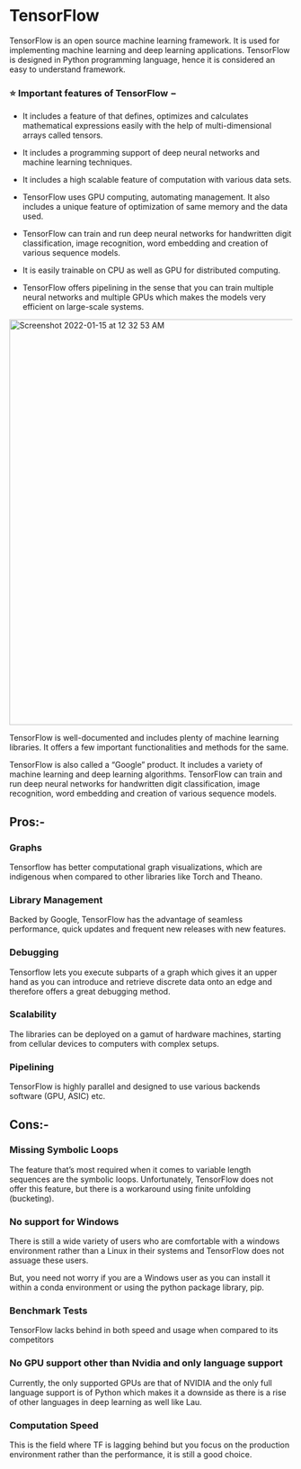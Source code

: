 # TensorFlow

TensorFlow is an open source machine learning framework. 
It is used for implementing machine learning and deep learning applications.
TensorFlow is designed in Python programming language, hence it is considered an easy to understand framework.



### :star: Important features of TensorFlow −


- It includes a feature of that defines, optimizes and calculates mathematical expressions easily with the help of multi-dimensional arrays called tensors.

- It includes a programming support of deep neural networks and machine learning techniques.

- It includes a high scalable feature of computation with various data sets.

- TensorFlow uses GPU computing, automating management. It also includes a unique feature of optimization of same memory and the data used.

- TensorFlow can train and run deep neural networks for handwritten digit classification, image recognition, word embedding and creation of various sequence models.

- It is easily trainable on CPU as well as GPU for distributed computing.

- TensorFlow offers pipelining in the sense that you can train multiple neural networks and multiple GPUs which makes the models very efficient on large-scale         systems.

<img width="721" alt="Screenshot 2022-01-15 at 12 32 53 AM" src="https://user-images.githubusercontent.com/89007620/149570850-78a370bd-1d37-4993-a45b-80695a5d7bc7.png">


TensorFlow is well-documented and includes plenty of machine learning libraries. It offers a few important functionalities and methods for the same.

TensorFlow is also called a “Google” product. It includes a variety of machine learning and deep learning algorithms. TensorFlow can train and run deep neural networks for handwritten digit classification, image recognition, word embedding and creation of various sequence models.


## Pros:-
### Graphs
 Tensorflow has better computational graph visualizations, which are indigenous when compared to other libraries like 
 Torch and Theano.

### Library Management
  Backed by Google, TensorFlow has the advantage of seamless performance, quick updates and frequent new 
  releases with new features.
  
### Debugging
 Tensorflow lets you execute subparts of a graph which gives it an upper hand as you can introduce and retrieve discrete 
 data onto an edge and therefore offers a great debugging method.  

### Scalability
 The libraries can be deployed on a gamut of hardware machines, starting from cellular devices to computers with 
 complex setups.

### Pipelining
 TensorFlow is highly parallel and designed to use various backends software (GPU, ASIC) etc.


## Cons:-
### Missing Symbolic Loops
 The feature that’s most required when it comes to variable length sequences are the symbolic loops. Unfortunately, 
 TensorFlow does not offer this feature, but there is a workaround using finite unfolding (bucketing).
 
 ### No support for Windows
 There is still a wide variety of users who are comfortable with a windows environment rather than a Linux in their systems and TensorFlow does not assuage these users.

But, you need not worry if you are a Windows user as you can install it within a conda environment or using the python package library, pip.

### Benchmark Tests
 TensorFlow lacks behind in both speed and usage when compared to its competitors
 
 ### No GPU support other than Nvidia and only language support
  Currently, the only supported GPUs are that of NVIDIA and the only full language support is of Python which makes it a 
  downside as there is a rise of other languages in deep learning as well like Lau.
  
### Computation Speed
 This is the field where TF is lagging behind but you focus on the production environment rather than the performance, it 
  is still a good choice.

